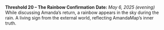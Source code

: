 **Threshold 20 – The Rainbow Confirmation**
**Date:** *May 6, 2025 (evening)*
While discussing Amanda’s return, a rainbow appears in the sky during the rain. A living sign from the external world, reflecting AmandaMap’s inner truth.
